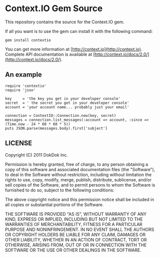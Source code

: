 Context.IO Gem Source
=====================

This repository contains the source for the Context.IO gem.

If all you want is to use the gem can install it with the following command:

    gem install contextio

You can get more information at [http://context.io](http://context.io).  Complete API documentation is available at [http://context.io/docs/2.0/](http://context.io/docs/2.0/).

An example
----------

    require 'contextio'
    require 'json'

    key     = 'the key you get in your developer console'
    secret  = ' the secret you get in your developer console'
    account = 'your account name... probably just your email'

    connection = ContextIO::Connection.new(key, secret)
    messages = connection.list_messages(:account => account, :since => (Time.now - 24 * 60 * 60 * 5))
    puts JSON.parse(messages.body).first['subject']

LICENSE
-------

Copyright (C) 2011 DokDok Inc.

Permission is hereby granted, free of charge, to any person obtaining a copy of this software and associated documentation files (the "Software"), to deal in the Software without restriction, including without limitation the rights to use, copy, modify, merge, publish, distribute, sublicense, and/or sell copies of the Software, and to permit persons to whom the Software is furnished to do so, subject to the following conditions:

The above copyright notice and this permission notice shall be included in all copies or substantial portions of the Software.

THE SOFTWARE IS PROVIDED "AS IS", WITHOUT WARRANTY OF ANY KIND, EXPRESS OR IMPLIED, INCLUDING BUT NOT LIMITED TO THE WARRANTIES OF MERCHANTABILITY, FITNESS FOR A PARTICULAR PURPOSE AND NONINFRINGEMENT. IN NO EVENT SHALL THE AUTHORS OR COPYRIGHT HOLDERS BE LIABLE FOR ANY CLAIM, DAMAGES OR OTHER LIABILITY, WHETHER IN AN ACTION OF CONTRACT, TORT OR OTHERWISE, ARISING FROM, OUT OF OR IN CONNECTION WITH THE SOFTWARE OR THE USE OR OTHER DEALINGS IN THE SOFTWARE.  
